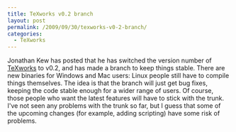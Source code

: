 ```yaml
---
title: TeXworks v0.2 branch
layout: post
permalink: /2009/09/30/texworks-v0-2-branch/
categories:
  - TeXworks
---
```

Jonathan Kew has posted that he has switched the version number of [TeXworks](https://tug.org/texworks) to v0.2, and has made a branch to keep things stable. There are new binaries for Windows and Mac users: Linux people still have to compile things themselves. The idea is that the branch will just get bug fixes, keeping the code stable enough for a wider range of users. Of course, those people who want the latest features will have to stick with the trunk. I've not seen any problems with the trunk so far, but I guess that some of the upcoming changes (for example, adding scripting) have some risk of problems.
